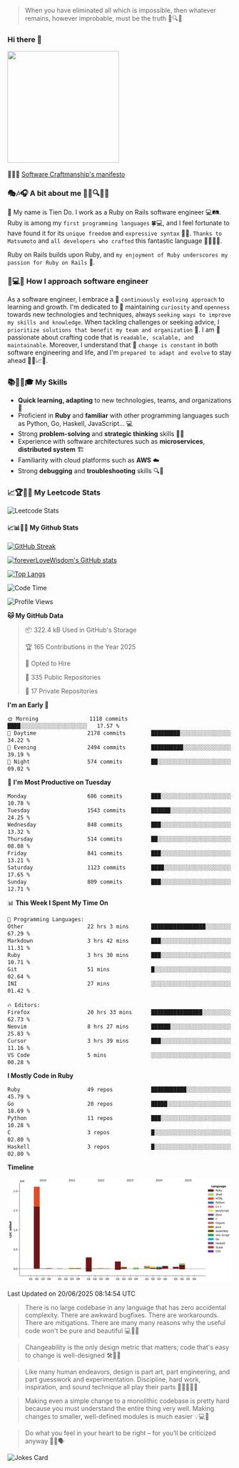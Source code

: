 > When you have eliminated all which is impossible, then whatever remains, however improbable, must be the truth 🤔🔍💡
### Hi there 👋

<!--
**foreverLoveWisdom/foreverLoveWisdom** is a ✨ _special_ ✨ repository because its `README.md` (this file) appears on your GitHub profile.

Here are some ideas to get you started:

- 🔭 I’m currently working on ...
- 🌱 I’m currently learning ...
- 👯 I’m looking to collaborate on ...
- 🤔 I’m looking for help with ...
- 💬 Ask me about ...
- 📫 How to reach me: ...
- 😄 Pronouns: ...
- ⚡ Fun fact: ...
-->

<img src="https://codecondo.com/wp-content/uploads/2017/09/railslogo.png" width="250" height="250">

 📜🔨🌟 [Software Craftmanship's manifesto](http://manifesto.softwarecraftsmanship.org/)

### 🎭🎶🎧 A bit about me 🕵️‍♀️🔍🕵️‍♂️
👋 My name is Tien Do. I work as a Ruby on Rails software engineer 💻🛤️. Ruby is among my `first programming languages` 🍀💻, and I feel fortunate to have found it for its `unique freedom` and `expressive syntax` 🤗💬. `Thanks to Matsumoto` and `all developers who crafted` this fantastic language 🙏👨‍💻🌟.

Ruby on Rails builds upon Ruby, and `my enjoyment of Ruby underscores my passion for Ruby on Rails` 🤩.

### 🤔💻🔨 How I approach software engineer
As a software engineer, I embrace a 🔄 `continuously evolving approach` to learning and growth. I'm dedicated to 🤔 maintaining `curiosity` and `openness` towards new technologies and techniques, always `seeking ways to improve my skills and knowledge`. When tackling challenges or seeking advice, I `prioritize solutions that benefit my team and organization` 👥. I am 🎉 passionate about crafting code that is `readable, scalable, and maintainable`. Moreover, I understand that 🌊 `change is constant` in both software engineering and life, and I'm `prepared to adapt and evolve` to stay ahead 🏃‍♂️📈🔄.

### 📚🧑‍💻🎓 My Skills
- **Quick learning, adapting** to new technologies, teams, and organizations 🚀
- Proficient in **Ruby** and **familiar** with other programming languages such as Python, Go, Haskell, JavaScript... 💻
- Strong **problem-solving** and **strategic thinking** skills 🤔💡
- Experience with software architectures such as **microservices**, **distributed system** 🏗️
- Familiarity with cloud platforms such as **AWS** ☁️ 
- Strong **debugging** and **troubleshooting** skills 🔍🐞


### 📈🏆🧑‍💻 My Leetcode Stats
![Leetcode Stats](https://leetcard.jacoblin.cool/foreverLoveWisdom)

#### 📈📊👨‍💻  My Github Stats

[![GitHub Streak](https://github-readme-streak-stats.herokuapp.com/?user=foreverLoveWisdom&theme=dracula)](https://git.io/streak-stats)
&nbsp;
&nbsp;

[![foreverLoveWisdom's GitHub stats](https://github-readme-stats.vercel.app/api?username=foreverLoveWisdom&show_icons=true&theme=react&count_private=true)](https://github.com/anuraghazra/github-readme-stats)

[![Top Langs](https://github-readme-stats.vercel.app/api/top-langs/?username=foreverLoveWisdom&show_icons=true&theme=vue-dark)](https://github.com/anuraghazra/github-readme-stats)

<!--START_SECTION:waka-->
![Code Time](http://img.shields.io/badge/Code%20Time-3%2C379%20hrs%2041%20mins-blue)

![Profile Views](http://img.shields.io/badge/Profile%20Views-2-blue)

**🐱 My GitHub Data** 

> 📦 322.4 kB Used in GitHub's Storage 
 > 
> 🏆 165 Contributions in the Year 2025
 > 
> 💼 Opted to Hire
 > 
> 📜 335 Public Repositories 
 > 
> 🔑 17 Private Repositories 
 > 
**I'm an Early 🐤** 

```text
🌞 Morning                1118 commits        ████░░░░░░░░░░░░░░░░░░░░░   17.57 % 
🌆 Daytime                2178 commits        █████████░░░░░░░░░░░░░░░░   34.22 % 
🌃 Evening                2494 commits        ██████████░░░░░░░░░░░░░░░   39.19 % 
🌙 Night                  574 commits         ██░░░░░░░░░░░░░░░░░░░░░░░   09.02 % 
```
📅 **I'm Most Productive on Tuesday** 

```text
Monday                   686 commits         ███░░░░░░░░░░░░░░░░░░░░░░   10.78 % 
Tuesday                  1543 commits        ██████░░░░░░░░░░░░░░░░░░░   24.25 % 
Wednesday                848 commits         ███░░░░░░░░░░░░░░░░░░░░░░   13.32 % 
Thursday                 514 commits         ██░░░░░░░░░░░░░░░░░░░░░░░   08.08 % 
Friday                   841 commits         ███░░░░░░░░░░░░░░░░░░░░░░   13.21 % 
Saturday                 1123 commits        ████░░░░░░░░░░░░░░░░░░░░░   17.65 % 
Sunday                   809 commits         ███░░░░░░░░░░░░░░░░░░░░░░   12.71 % 
```


📊 **This Week I Spent My Time On** 

```text
💬 Programming Languages: 
Other                    22 hrs 3 mins       █████████████████░░░░░░░░   67.29 % 
Markdown                 3 hrs 42 mins       ███░░░░░░░░░░░░░░░░░░░░░░   11.31 % 
Ruby                     3 hrs 30 mins       ███░░░░░░░░░░░░░░░░░░░░░░   10.71 % 
Git                      51 mins             █░░░░░░░░░░░░░░░░░░░░░░░░   02.64 % 
INI                      27 mins             ░░░░░░░░░░░░░░░░░░░░░░░░░   01.42 % 

🔥 Editors: 
Firefox                  20 hrs 33 mins      ████████████████░░░░░░░░░   62.73 % 
Neovim                   8 hrs 27 mins       ██████░░░░░░░░░░░░░░░░░░░   25.83 % 
Cursor                   3 hrs 39 mins       ███░░░░░░░░░░░░░░░░░░░░░░   11.16 % 
VS Code                  5 mins              ░░░░░░░░░░░░░░░░░░░░░░░░░   00.28 % 
```

**I Mostly Code in Ruby** 

```text
Ruby                     49 repos            ███████████░░░░░░░░░░░░░░   45.79 % 
Go                       20 repos            █████░░░░░░░░░░░░░░░░░░░░   18.69 % 
Python                   11 repos            ███░░░░░░░░░░░░░░░░░░░░░░   10.28 % 
C                        3 repos             █░░░░░░░░░░░░░░░░░░░░░░░░   02.80 % 
Haskell                  3 repos             █░░░░░░░░░░░░░░░░░░░░░░░░   02.80 % 
```



**Timeline**

![Lines of Code chart](https://raw.githubusercontent.com/foreverLoveWisdom/foreverLoveWisdom/main/assets/bar_graph.png)


 Last Updated on 20/06/2025 08:14:54 UTC
<!--END_SECTION:waka-->


> There is no large codebase in any language that has zero accidental complexity. There are awkward bugfixes. There are workarounds. There are mitigations.
> There are many many reasons why the useful code won't be pure and beautiful 💻🐞🤔

> Changeability is the only design metric that matters; code that's easy to change is well-designed 🛠️🔄🎨

> Like many human endeavors, design is part art, part engineering, and part guesswork and experimentation. Discipline, hard work, inspiration, and sound technique all play their parts 🎨🧑‍💻🔬🧪

> Mak­ing even a sim­ple change to a mono­lith­ic code­base is pret­ty hard because you must under­stand the entire thing very well. Mak­ing changes to small­er, well-defined mod­ules is much easier 💡💻🤔
 
 > Do what you feel in your heart to be right – for you’ll be criticized anyway 💖🙏🗣️ 
 
![Jokes Card](https://readme-jokes.vercel.app/api)
